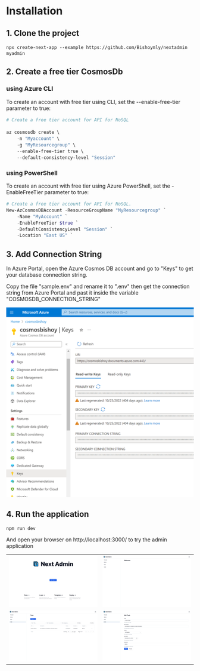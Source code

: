 # Installation

## 1. Clone the project

```
npx create-next-app --example https://github.com/Bishoymly/nextadmin myadmin
```

## 2. Create a free tier CosmosDb

### using Azure CLI

To create an account with free tier using CLI, set the --enable-free-tier parameter to true:

```PowerShell
# Create a free tier account for API for NoSQL

az cosmosdb create \
    -n "Myaccount" \
    -g "MyResourcegroup" \
    --enable-free-tier true \
    --default-consistency-level "Session"
```

### using PowerShell

To create an account with free tier using Azure PowerShell, set the -EnableFreeTier parameter to true:

```PowerShell
# Create a free tier account for API for NoSQL.
New-AzCosmosDBAccount -ResourceGroupName "MyResourcegroup" `
    -Name "MyAccount" `
    -EnableFreeTier $true `
    -DefaultConsistencyLevel "Session" `
    -Location "East US" `
```

## 3. Add Connection String

In Azure Portal, open the Azure Cosmos DB account and go to "Keys" to get your database connection string.

Copy the file "sample.env" and rename it to ".env" then get the connection string from Azure Portal and past it inside the variable "COSMOSDB_CONNECTION_STRING"

<img alt="Next Admin" src="/docs/images/AzurePortalConnectionString.png">

## 4. Run the application

```
npm run dev
```

And open your browser on http://localhost:3000/ to try the admin application

<table>
<tr>
<td><img src="/docs/images/Screenshot1.png" /></td>
<td><img src="/docs/images/Screenshot2.png" /></td>
</tr>
<tr>
<td><img src="/docs/images/Screenshot3.png" /></td>
<td><img src="/docs/images/Screenshot4.png" /></td>
</tr>
</table>
